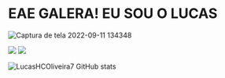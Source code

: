 # **EAE GALERA! EU SOU O LUCAS**
![Captura de tela 2022-09-11 134348](https://user-images.githubusercontent.com/81196630/189539512-4bb4d425-9ebf-4338-905f-fea430a1d282.png)

<a href="https://www.instagram.com/_lucashcoliveira/" target="_blank"><img src="https://img.shields.io/badge/-Instagram-%23E4405F ?style=for-the-badge&logo=instagram&logoColor=white" target="_blank"></a> <a href="https://www.linkedin.com/in/lucas-henrique-9a557620b/" target="_blank"><img src="https://img.shields.io/badge/linkedin-%230077B5.svg?style=for-the-badge&logo=linkedin&logoColor=white" target="_blank"></a>

![LucasHCOliveira7 GitHub stats](https://github-readme-stats.vercel.app/api?username=LucasHCOliveira7&show_icons=true&theme=dark)
